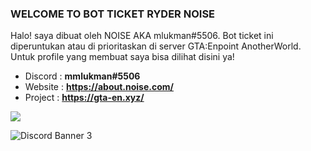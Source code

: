 ### WELCOME TO BOT TICKET RYDER NOISE

Halo! saya dibuat oleh NOISE AKA mlukman#5506. Bot ticket ini diperuntukan atau di prioritaskan di server GTA:Enpoint AnotherWorld. Untuk profile yang membuat saya bisa dilihat disini ya!

- Discord : **mmlukman#5506**
- Website : **https://about.noise.com/**
- Project : **https://gta-en.xyz/**
<p align="lef">
   <img src="https://lanyard.cnrad.dev/api/852432035419127849">
    </p>

<img src="https://discordapp.com/api/guilds/1018602060712783894/widget.png?style=banner3" alt="Discord Banner 3"/>

